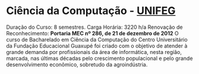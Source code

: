 # Ciência da Computação - [UNIFEG](https://www.unifeg.edu.br/webacademico/site/descricaocurso.jsp?codigocurso=101)
Duração do Curso: 8 semestres.
Carga Horária: 3220 h/a
Renovação de Reconhecimento: **Portaria MEC nº 286, de 21 de dezembro de 2012** O curso de Bacharelado em Ciência da Computação do Centro Universitário da Fundação Educacional Guaxupé foi criado com o objetivo de atender à grande demanda por profissionais da área de informática, nesta região, marcada, nas últimas décadas pelo crescimento populacional e pelo grande desenvolvimento econômico, sobretudo da agroindústria. 

